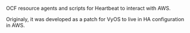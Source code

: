 OCF resource agents and scripts for Heartbeat to interact with AWS.

Originaly, it was developed as a patch for VyOS to live in HA configuration in AWS.